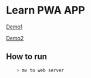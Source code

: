 # Learn PWA APP

[Demo1](https://ellipse120.github.io/weatherPWA/)

[Demo2](http://120.27.108.61:8080)

## How to run
```bash
    > mv to web server
```